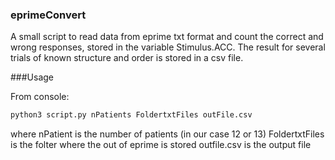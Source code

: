 ### eprimeConvert
A small script to read data from eprime txt format and count the correct and wrong responses, stored in the variable Stimulus.ACC. The result for several trials of known structure and order is stored in a csv file. 

###Usage

From console:

```bash
python3 script.py nPatients FoldertxtFiles outFile.csv
```

where nPatient is the number of patients (in our case 12 or 13)
FoldertxtFiles is the folter where the out of eprime is stored
outfile.csv is the output file
